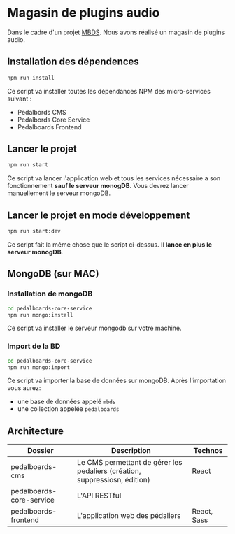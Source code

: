 # Magasin de plugins audio
Dans le cadre d'un projet [MBDS](http://www.mbds-fr.org/). Nous avons réalisé un magasin de plugins audio.

## Installation des dépendences

```bash
npm run install
```

Ce script va installer toutes les dépendances NPM des micro-services suivant :
* Pedalbords CMS
* Pedalbords Core Service
* Pedalboards Frontend

## Lancer le projet

```bash
npm run start
```

Ce script va lancer l'application web et tous les services nécessaire a son fonctionnement **sauf le serveur monogDB**. Vous devrez lancer manuellement le serveur mongoDB.

## Lancer le projet en mode développement

```bash
npm run start:dev
```

Ce script fait la même chose que le script ci-dessus. Il **lance en plus le serveur monogDB**. 

## MongoDB (sur MAC)

### Installation de mongoDB

```bash
cd pedalboards-core-service
npm run mongo:install
```

Ce script va installer le serveur mongodb sur votre machine.

### Import de la BD
```bash
cd pedalboards-core-service
npm run mongo:import
```

Ce script va importer la base de données sur mongoDB.
Après l'importation vous aurez:
 - une base de données appelé `mbds`
 - une collection appelée `pedalboards`

## Architecture

| Dossier                  	| Description                                                                  	| Technos     	|
|--------------------------	|------------------------------------------------------------------------------	|-------------	|
| pedalboards-cms          	| Le CMS permettant de gérer  les pedaliers (création,  suppressiosn, édition) 	| React       	|
| pedalboards-core-service 	| L'API RESTful                                                                	|             	|
| pedalboards-frontend     	| L'application web des  pédaliers                                             	| React, Sass 	|